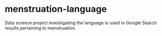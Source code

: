 # menstruation-language
Data science project investigating the language is used in Google Search results pertaining to menstruation.
